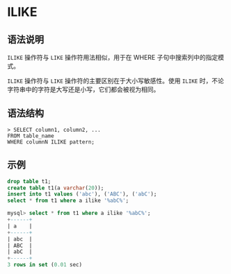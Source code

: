 # **ILIKE**

## **语法说明**

`ILIKE` 操作符与 `LIKE` 操作符用法相似，用于在 WHERE 子句中搜索列中的指定模式。

`ILIKE` 操作符与 `LIKE` 操作符的主要区别在于大小写敏感性。使用 `ILIKE` 时，不论字符串中的字符是大写还是小写，它们都会被视为相同。

## **语法结构**

```
> SELECT column1, column2, ...
FROM table_name
WHERE columnN ILIKE pattern;
```

## **示例**

```sql
drop table t1;
create table t1(a varchar(20));
insert into t1 values ('abc'), ('ABC'), ('abC');
select * from t1 where a ilike '%abC%';

mysql> select * from t1 where a ilike '%abC%';
+------+
| a    |
+------+
| abc  |
| ABC  |
| abC  |
+------+
3 rows in set (0.01 sec)
```
